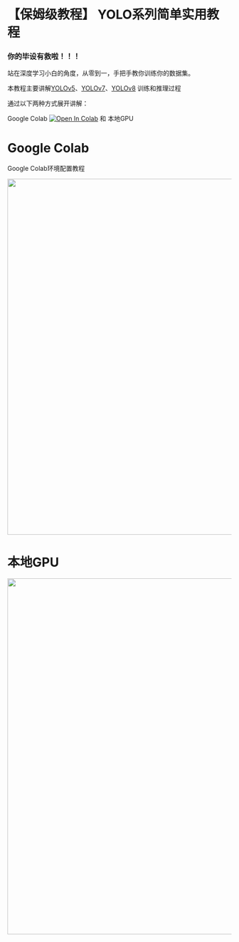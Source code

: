 # 【保姆级教程】 YOLO系列简单实用教程

### 你的毕设有救啦！！！
站在深度学习小白的角度，从零到一，手把手教你训练你的数据集。

本教程主要讲解[YOLOv5](https://github.com/ultralytics/yolov5)、[YOLOv7](https://github.com/WongKinYiu/yolov7)、[YOLOv8](https://github.com/ultralytics/ultralytics) 训练和推理过程

通过以下两种方式展开讲解：
 
Google Colab <a href="https://colab.research.google.com/"><img src="https://colab.research.google.com/assets/colab-badge.svg" alt="Open In Colab"></a> 和 本地GPU

# Google Colab 

Google Colab环境配置教程

<img src="https://user-images.githubusercontent.com/53814462/223071934-a46bfa79-73ef-4422-b117-78a6d4095d6a.png" width="800"/><br/>

# 本地GPU

<img src="https://user-images.githubusercontent.com/53814462/223073741-a8d91c70-4ff3-4bb6-8aa2-eadafbaa037e.png" width="800"/><br/>
